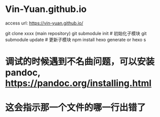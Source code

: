 # Vin-Yuan.github.io

access url: https://vin-yuan.github.io/

git clone xxxx (main repository)
git submodule init # 初始化子模块
git submodule update # 更新子模块
npm install
hexo generate or hexo s
# 调试的时候遇到不名曲问题，可以安装pandoc, https://pandoc.org/installing.html
# 这会指示那一个文件的哪一行出错了